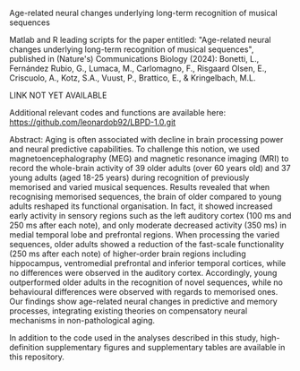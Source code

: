 Age-related neural changes underlying long-term recognition of musical sequences

Matlab and R leading scripts for the paper entitled: "Age-related neural changes underlying long-term recognition of musical sequences", published in (Nature's) Communications Biology (2024): Bonetti, L., Fernández Rubio, G., Lumaca, M., Carlomagno, F., Risgaard Olsen, E., Criscuolo, A., Kotz, S.A., Vuust, P., Brattico, E., & Kringelbach, M.L.

LINK NOT YET AVAILABLE

Additional relevant codes and functions are available here: https://github.com/leonardob92/LBPD-1.0.git

Abstract: Aging is often associated with decline in brain processing power and neural predictive capabilities. To challenge this notion, we used magnetoencephalography (MEG) and magnetic resonance imaging (MRI) to record the whole-brain activity of 39 older adults (over 60 years old) and 37 young adults (aged 18-25 years) during recognition of previously memorised and varied musical sequences. Results revealed that when recognising memorised sequences, the brain of older compared to young adults reshaped its functional organisation. In fact, it showed increased early activity in sensory regions such as the left auditory cortex (100 ms and 250 ms after each note), and only moderate decreased activity (350 ms) in medial temporal lobe and prefrontal regions. When processing the varied sequences, older adults showed a reduction of the fast-scale functionality (250 ms after each note) of higher-order brain regions including hippocampus, ventromedial prefrontal and inferior temporal cortices, while no differences were observed in the auditory cortex. Accordingly, young outperformed older adults in the recognition of novel sequences, while no behavioural differences were observed with regards to memorised ones. Our findings show age-related neural changes in predictive and memory processes, integrating existing theories on compensatory neural mechanisms in non-pathological aging.


In addition to the code used in the analyses described in this study, high-definition supplementary figures and supplementary tables are available in this repository.
